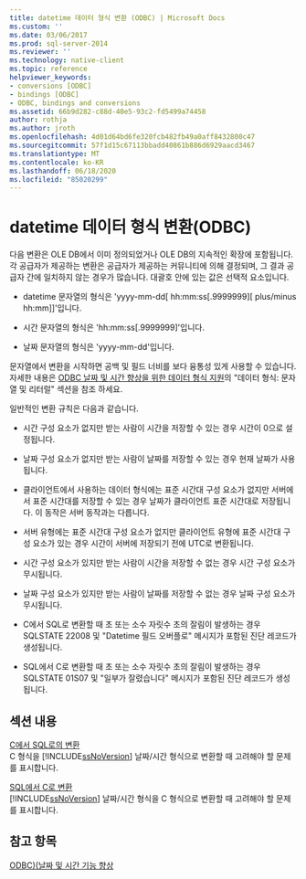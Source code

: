 ```yaml
---
title: datetime 데이터 형식 변환 (ODBC) | Microsoft Docs
ms.custom: ''
ms.date: 03/06/2017
ms.prod: sql-server-2014
ms.reviewer: ''
ms.technology: native-client
ms.topic: reference
helpviewer_keywords:
- conversions [ODBC]
- bindings [ODBC]
- ODBC, bindings and conversions
ms.assetid: 66b9d282-c88d-40e5-93c2-fd5499a74458
author: rothja
ms.author: jroth
ms.openlocfilehash: 4d01d64bd6fe320fcb482fb49a0aff8432800c47
ms.sourcegitcommit: 57f1d15c67113bbadd40861b886d6929aacd3467
ms.translationtype: MT
ms.contentlocale: ko-KR
ms.lasthandoff: 06/18/2020
ms.locfileid: "85020299"
---
```

# <a name="datetime-data-type-conversions-odbc"></a>datetime 데이터 형식 변환(ODBC)
  다음 변환은 OLE DB에서 이미 정의되었거나 OLE DB의 지속적인 확장에 포함됩니다. 각 공급자가 제공하는 변환은 공급자가 제공하는 커뮤니티에 의해 결정되며, 그 결과 공급자 간에 일치하지 않는 경우가 많습니다. 대괄호 안에 있는 값은 선택적 요소입니다.  
  
-   datetime 문자열의 형식은 'yyyy-mm-dd[ hh:mm:ss[.9999999][ plus/minus hh:mm]]'입니다.  
  
-   시간 문자열의 형식은 'hh:mm:ss[.9999999]'입니다.  
  
-   날짜 문자열의 형식은 'yyyy-mm-dd'입니다.  
  
 문자열에서 변환을 시작하면 공백 및 필드 너비를 보다 융통성 있게 사용할 수 있습니다. 자세한 내용은 [ODBC 날짜 및 시간 향상을 위한 데이터 형식 지원](data-type-support-for-odbc-date-and-time-improvements.md)의 "데이터 형식: 문자열 및 리터럴" 섹션을 참조 하세요.  
  
 일반적인 변환 규칙은 다음과 같습니다.  
  
-   시간 구성 요소가 없지만 받는 사람이 시간을 저장할 수 있는 경우 시간이 0으로 설정됩니다.  
  
-   날짜 구성 요소가 없지만 받는 사람이 날짜를 저장할 수 있는 경우 현재 날짜가 사용됩니다.  
  
-   클라이언트에서 사용하는 데이터 형식에는 표준 시간대 구성 요소가 없지만 서버에서 표준 시간대를 저장할 수 있는 경우 날짜가 클라이언트 표준 시간대로 저장됩니다. 이 동작은 서버 동작과는 다릅니다.  
  
-   서버 유형에는 표준 시간대 구성 요소가 없지만 클라이언트 유형에 표준 시간대 구성 요소가 있는 경우 시간이 서버에 저장되기 전에 UTC로 변환됩니다.  
  
-   시간 구성 요소가 있지만 받는 사람이 시간을 저장할 수 없는 경우 시간 구성 요소가 무시됩니다.  
  
-   날짜 구성 요소가 있지만 받는 사람이 날짜를 저장할 수 없는 경우 날짜 구성 요소가 무시됩니다.  
  
-   C에서 SQL로 변환할 때 초 또는 소수 자릿수 초의 잘림이 발생하는 경우 SQLSTATE 22008 및 "Datetime 필드 오버플로" 메시지가 포함된 진단 레코드가 생성됩니다.  
  
-   SQL에서 C로 변환할 때 초 또는 소수 자릿수 초의 잘림이 발생하는 경우 SQLSTATE 01S07 및 "일부가 잘렸습니다" 메시지가 포함된 진단 레코드가 생성됩니다.  
  
## <a name="in-this-section"></a>섹션 내용  
 [C에서 SQL로의 변환](datetime-data-type-conversions-from-c-to-sql.md)  
 C 형식을 [!INCLUDE[ssNoVersion](../../includes/ssnoversion-md.md)] 날짜/시간 형식으로 변환할 때 고려해야 할 문제를 표시합니다.  
  
 [SQL에서 C로 변환](datetime-data-type-conversions-from-sql-to-c.md)  
 [!INCLUDE[ssNoVersion](../../includes/ssnoversion-md.md)] 날짜/시간 형식을 C 형식으로 변환할 때 고려해야 할 문제를 표시합니다.  
  
## <a name="see-also"></a>참고 항목  
 [ODBC&#41;&#40;날짜 및 시간 기능 향상](date-and-time-improvements-odbc.md)  
  
  
